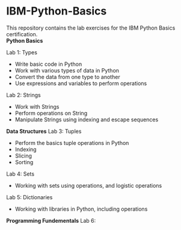 # IBM-Python-Basics
This repository contains the lab exercises for the IBM Python Basics certification.  
**Python Basics** 

Lab 1: Types
-   Write basic code in Python
-   Work with various types of data in Python
-   Convert the data from one type to another
-   Use expressions and variables to perform operations

Lab 2: Strings
-   Work with Strings    
-   Perform operations on String
-   Manipulate Strings using indexing and escape sequences

**Data Structures**
Lab 3: Tuples
-   Perform the basics tuple operations in Python 
-   Indexing 
-   Slicing 
-   Sorting

Lab 4: Sets
-   Working with sets using operations, and logistic operations

Lab 5: Dictionaries
-   Working with libraries in Python, including operations

**Programming Fundementals**
Lab 6: 
